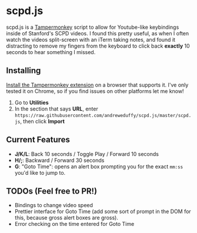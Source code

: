 scpd.js
=======

scpd.js is a [Tampermonkey](http://tampermonkey.net/) script to allow for Youtube-like keybindings inside of
Stanford's SCPD videos. I found this pretty useful, as when I often watch the
videos split-screen with an iTerm taking notes, and found it distracting to
remove my fingers from the keyboard to click back **exactly** 10 seconds to hear
something I missed.

Installing
----------

<a href="http://tampermonkey.net/" target="_blank">Install the Tampermonkey extension</a>
on a browser that supports it. I've only
tested it on Chrome, so if you find issues on other platforms let me know!

1. Go to **Utilities**
2. In the section that says **URL**, enter
   ``https://raw.githubusercontent.com/andreweduffy/scpd.js/master/scpd.js``,
    then click **Import**

Current Features
----------------

* **J/K/L**: Back 10 seconds / Toggle Play / Forward 10 seconds
* **H/;**: Backward / Forward 30 seconds
* **G**: "Goto Time": opens an alert box prompting you for the exact ``mm:ss``
  you'd like to jump to.

TODOs (Feel free to PR!)
------------------------
* Bindings to change video speed
* Prettier interface for Goto Time (add some sort of prompt in the DOM for this,
  because gross alert boxes are gross).
* Error checking on the time entered for Goto Time
